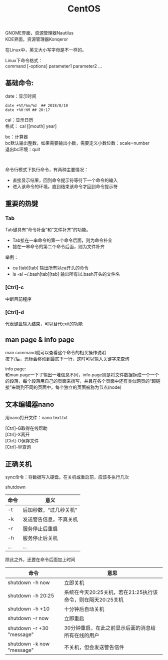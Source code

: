 # <center>CentOS
<br>

GNOME界面，资源管理器Nautilus<br>
KDE界面，资源管理器Konqeror


在Linux中，英文大小写字母是不一样的。

Linux下命令格式：<br>
command [-options] parameter1 parameter2 ...

## 基础命令:


date：显示时间<br>

```
date +%Y/%m/%d  ## 2018/8/10
date +%H:%M ## 20:17
```

cal：显示日历<br>
格式： cal [[mouth] year]<br>


bc：计算器<br>
bc默认输出整数，如果需要输出小数，需要定义小数位数：scale=number<br>
退出bc环境：quit

<br>

命令行模式下执行命令，有两种主要情况：
- 直接显示结果，回到命令提示符等待下一个命令的输入
- 进入该命令的环境，直到结束该命令才回到命令提示符



## 重要的热键
### Tab
Tab键具有“命令补全”和“文件补齐”的功能。
<br>
- Tab接在一串命令的第一个命令后面，则为命令补全<br>
- 接在一串命令的第二个命令后面，则为文件补齐

举例：
- ca \[tab][tab] 输出所有以ca开头的命令
- ls -al ~/.bash\[tab][tab]  输出所有以.bash开头的文件名

### [Ctrl]-c
中断目前程序

### [Ctrl]-d
代表键盘输入结束，可以替代exit的功能

## man page & info page
man command就可以查看这个命令的相关操作说明
<br>
按下/后，光标会移动到最底下一行，这时可以输入关键字来查询<br>

info page:<br>
和man page一下子输出一堆信息不同，info page则是将文件数据拆成一个一个的段落，每个段落用自己的页面来撰写，并且在各个页面中还有类似网页的“超链接”来跳到不同的页面中，每个独立的页面被称为节点(node)

## 文本编辑器nano
用nano打开文件：nano text.txt

[Ctrl]-G取得在线帮助<br>
[Ctrl]-X离开<br>
[Ctrl]-O保存文件<br>
[Ctrl]-W查询<br>

## 正确关机
sync命令：将数据写入硬盘。在关机或重启前，应该多执行几次<br>

shutdown

| 命令   | 意义           |
| ---- | ------------ |
| -t   | 后加秒数，“过几秒关机” |
| -k   | 发送警告信息，不真关机  |
| -r   | 服务停止后重启      |
| -h   | 服务停止后关机      |
| ...  | ...          |

除此之外，还要在命令后面加上时间

| 命令                        | 意思                                    |
| ------------------------- | ------------------------------------- |
| shutdown -h now           | 立即关机                                  |
| shutdown -h 20:25         | 系统在今天20:25关机，若在21:25执行该命令，则在隔天20:25关机 |
| shutdown -h +10           | 十分钟后自动关机                              |
| shutdown -r now           | 立即重启                                  |
| shutdown -r +30 "message" | 30分钟重启，在此之前显示后面的消息给所有在线的用户            |
| shutdown -k now "message" | 不关机，但会发送警告信件                          |

